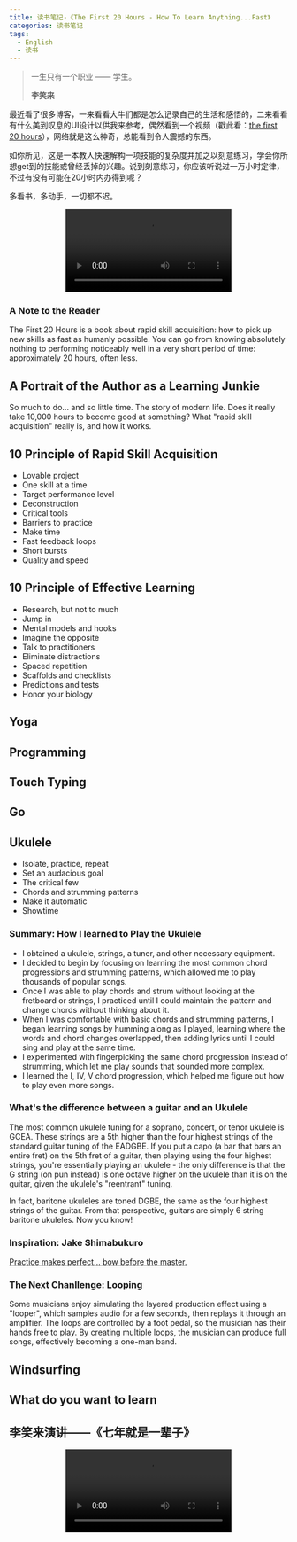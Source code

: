 ```yaml
---
title: 读书笔记-《The First 20 Hours - How To Learn Anything...Fast》
categories: 读书笔记
tags:
  - English
  - 读书
---
```

<blockquote class="blockquote-center">一生只有一个职业 —— 学生。  

**李笑来**
</blockquote>

<!--more-->

最近看了很多博客，一来看看大牛们都是怎么记录自己的生活和感悟的，二来看看有什么美到叹息的UI设计以供我来参考，偶然看到一个视频（戳此看：[the first 20 hours](https://first20hours.com "网页内的视频")），网络就是这么神奇，总能看到令人震撼的东西。

如你所见，这是一本教人快速解构一项技能的复杂度并加之以刻意练习，学会你所想get到的技能或曾经丢掉的兴趣。说到刻意练习，你应该听说过一万小时定律，不过有没有可能在20小时内办得到呢？

多看书，多动手，一切都不迟。

<video src="http://ogudt6aal.bkt.clouddn.com/video/%E5%AD%A6%E4%B9%A0%E6%98%AF%E4%BB%B6%E7%BB%88%E7%94%9F%E5%A4%A7%E4%BA%8B.mp4" controls="controls" style="max-width: 100%; display: block; margin-left: auto; margin-right: auto;">
your browser does not support the video tag
</video>

### A Note to the Reader

The First 20 Hours is a book about rapid skill acquisition: how to pick up new skills as fast as humanly possible. You can go from knowing absolutely nothing to performing noticeably well in a very short period of time: approximately 20 hours, often less.

## A Portrait of the Author as a Learning Junkie

So much to do... and so little time. The story of modern life. Does it really take 10,000 hours to become good at something? What "rapid skill acquisition" really is, and how it works.

## 10 Principle of Rapid Skill Acquisition

- Lovable project
- One skill at a time
- Target performance level
- Deconstruction
- Critical tools
- Barriers to practice
- Make time
- Fast feedback loops
- Short bursts
- Quality and speed

## 10 Principle of Effective Learning

- Research, but not to much
- Jump in
- Mental models and hooks
- Imagine the opposite
- Talk to practitioners
- Eliminate distractions
- Spaced repetition
- Scaffolds and checklists
- Predictions and tests
- Honor your biology

## Yoga

## Programming

## Touch Typing

## Go

## Ukulele

- Isolate, practice, repeat
- Set an audacious goal
- The critical few
- Chords and strumming patterns
- Make it automatic
- Showtime

### Summary: How I learned to Play the Ukulele

- I obtained a ukulele, strings, a tuner, and other necessary equipment.
- I decided to begin by focusing on learning the most common chord progressions and strumming patterns, which allowed me to play thousands of popular songs.
- Once I was able to play chords and strum without looking at the fretboard or strings, I practiced until I could maintain the pattern and change chords without thinking about it.
- When I was comfortable with basic chords and strumming patterns, I began learning songs by humming along as I played, learning where the words and chord changes overlapped, then adding lyrics until I could sing and play at the same time.
- I experimented with fingerpicking the same chord progression instead of strumming, which let me play sounds that sounded more complex.
- I learned the I, IV, V chord progression, which helped me figure out how to play even more songs.

### What's the difference between a guitar and an Ukulele

The most common ukulele tuning for a soprano, concert, or tenor ukulele is GCEA. These strings are a 5th higher than the four highest strings of the standard guitar tuning of the EADGBE. If you put a capo (a bar that bars an entire fret) on the 5th fret of a guitar, then playing using the four highest strings, you're essentially playing an ukulele -  the only difference is that the G string (on pun instead) is one octave higher on the ukulele than it is on the guitar, given the ukulele's "reentrant" tuning.

In fact, baritone ukuleles are toned DGBE, the same as the four highest strings of the guitar. From that perspective, guitars are simply 6 string baritone ukuleles. Now you know!

### Inspiration: Jake Shimabukuro

[Practice makes perfect... bow before the master.](http://www.jakeshimabukuro.com "网页内的视频")

### The Next Chanllenge: Looping

Some musicians enjoy simulating the layered production effect using a "looper", which samples audio for a few seconds, then replays it through an amplifier. The loops are controlled by a foot pedal, so the musician has their hands free to play. By creating multiple loops, the musician can produce full songs, effectively becoming a one-man band.

## Windsurfing

## What do you want to learn

## 李笑来演讲——《七年就是一辈子》

<video src="http://ogudt6aal.bkt.clouddn.com/video/%E4%B8%83%E5%B9%B4%E5%B0%B1%E6%98%AF%E4%B8%80%E8%BE%88%E5%AD%90-%E6%9D%8E%E7%AC%91%E6%9D%A5.mp4" controls="controls" style="max-width: 100%; display: block; margin-left: auto; margin-right: auto;">
your browser does not support the video tag
</video>
